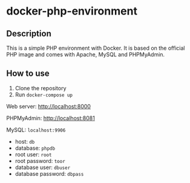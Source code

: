 # docker-php-environment

## Description

This is a simple PHP environment with Docker. It is based on the official PHP image and comes with Apache, MySQL and PHPMyAdmin.

## How to use

1. Clone the repository
2. Run `docker-compose up`

Web server: [http://localhost:8000](http://localhost:8000)

PHPMyAdmin: [http://localhost:8081](http://localhost:8081)

MySQL: `localhost:9906`
  - host: `db`
  - database: `phpdb`
  - root user: `root`
  - root password: `toor`
  - database user: `dbuser`
  - database password: `dbpass`
